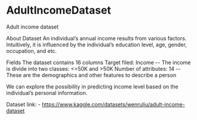 # AdultIncomeDataset
Adult income dataset


About Dataset
An individual’s annual income results from various factors. Intuitively, it is influenced by the individual’s education level, age, gender, occupation, and etc.


Fields
The dataset contains 16 columns
Target filed: Income
-- The income is divide into two classes: <=50K and >50K
Number of attributes: 14
-- These are the demographics and other features to describe a person

We can explore the possibility in predicting income level based on the individual’s personal information.

Dataset link: -  https://www.kaggle.com/datasets/wenruliu/adult-income-dataset
